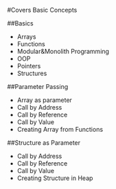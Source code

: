 #Covers Basic Concepts

##Basics 
- Arrays
- Functions
- Modular&Monolith Programming
- OOP
- Pointers
- Structures

##Parameter Passing
- Array as parameter
- Call by Address
- Call by Reference
- Call by Value
- Creating Array from Functions

##Structure as Parameter
- Call by Address
- Call by Reference
- Call by Value
- Creating Structure in Heap